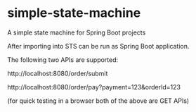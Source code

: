 # simple-state-machine
A simple state machine for Spring Boot projects

After importing into STS can be run as Spring Boot application.

The following two APIs are supported:

http://localhost:8080/order/submit

http://localhost:8080/order/pay?payment=123&orderId=123

(for quick testing in a browser both of the above are GET APIs)


